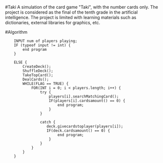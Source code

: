 #Taki
A simulation of the card game "Taki", with the number cards only.
The project is considered as the final of the tenth grade in the artificial intelligence.
The project is limited with learning materials such as dictionaries, external libraries for graphics, etc.

#Algorithm
```
    INPUT num of players playing;
    IF (typeof input != int) {
        end program
    }

    ELSE {
        CreateDeck();
        ShuffleDeck();
        TakeTopCard();
        DealCards();
        WHILE(FLAG == TRUE) {
            FOR(INT i = 0; i < players.length; i++) {
                try {
                    players[i].searchMatchingCard();
                    IF(players[i].cardsamount() == 0) {
                        end program;
                    }
                }

                catch {
                   deck.givecardstoplayer(players[i]);
                   IF(deck.cardsamount() == 0) {
                        end program;
                    }
                }
            }
        }
    }

```
